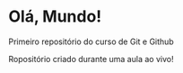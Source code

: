 # Olá, Mundo!
 Primeiro repositório do curso de Git e Github

Ropositório criado durante uma aula ao vivo!